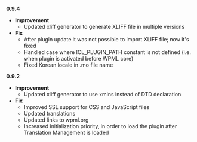 **0.9.4**

* **Improvement**
	* Updated xliff generator to generate XLIFF file in multiple versions
* **Fix**
	* After plugin update it was not possible to import XLIFF file; now it's fixed
	* Handled case where ICL_PLUGIN_PATH constant is not defined (i.e. when plugin is activated before WPML core)
	* Fixed Korean locale in .mo file name

**0.9.2**

* **Improvement**
	* Updated xliff generator to use xmlns instead of DTD declaration
* **Fix**
	* Improved SSL support for CSS and JavaScript files
	* Updated translations
	* Updated links to wpml.org
	* Increased initialization priority, in order to load the plugin after Translation Management is loaded
